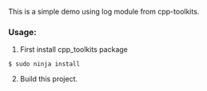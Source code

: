 This is a simple demo using log module from cpp-toolkits.

### Usage:

1. First install cpp_toolkits package

```
$ sudo ninja install

```

2. Build this project.

